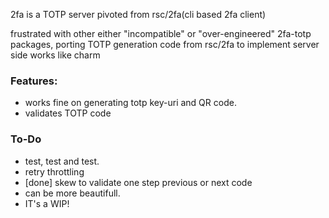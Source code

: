 2fa is a TOTP server pivoted from rsc/2fa(cli based 2fa client)

frustrated with other either "incompatible" or "over-engineered" 2fa-totp packages,
porting TOTP generation code from rsc/2fa to implement server side works like charm

### Features:
- works fine on generating totp key-uri and QR code.
- validates TOTP code


### To-Do
- test, test and test.
- retry throttling 
- [done] skew to validate one step previous or next code
- can be more beautifull.
- IT's a WIP!